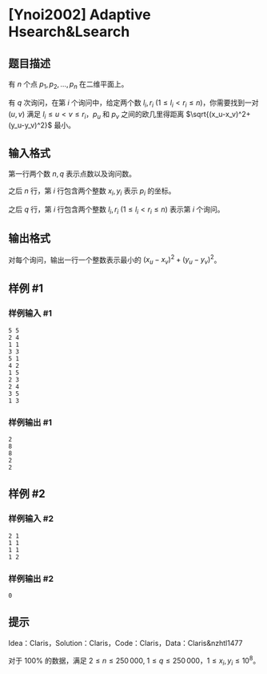 # [Ynoi2002] Adaptive Hsearch&Lsearch

## 题目描述

有 $n$ 个点 $p_1,p_2,\dots,p_n$ 在二维平面上。

有 $q$ 次询问，在第 $i$ 个询问中，给定两个数 $l_i,r_i$ ($1\leq l_i< r_i\leq n$)，你需要找到一对 $(u,v)$ 满足 $l_i\leq u<v\leq r_i$，$p_u$ 和 $p_v$ 之间的欧几里得距离 $\sqrt{(x_u-x_v)^2+(y_u-y_v)^2}$ 最小。

## 输入格式

第一行两个数 $n,q$ 表示点数以及询问数。

之后 $n$ 行，第 $i$ 行包含两个整数 $x_i,y_i$ 表示 $p_i$ 的坐标。

之后 $q$ 行，第 $i$ 行包含两个整数 $l_i,r_i$ ($1\leq l_i< r_i\leq n$) 表示第 $i$ 个询问。

## 输出格式

对每个询问，输出一行一个整数表示最小的 $(x_u-x_v)^2+(y_u-y_v)^2$。

## 样例 #1

### 样例输入 #1
```
5 5
2 4
1 1
3 3
5 1
4 2
1 5
2 3
2 4
3 5
1 3
```

### 样例输出 #1

```
2
8
8
2
2
```

## 样例 #2

### 样例输入 #2
```
2 1
1 1
1 1
1 2
```

### 样例输出 #2

```
0
```

## 提示

Idea：Claris，Solution：Claris，Code：Claris，Data：Claris&nzhtl1477

对于 $100\%$ 的数据，满足 $2 \leq n\leq 250\,000$, $1\leq q\leq 250\,000$，$1\leq x_i,y_i\leq 10^8$。
